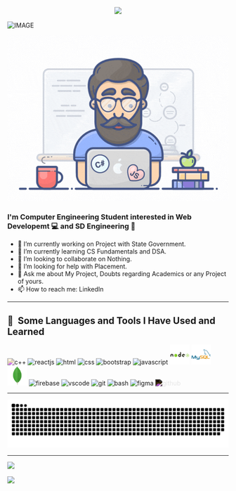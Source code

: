<p align="center">
  <img src="https://capsule-render.vercel.app/api?type=waving&color=gradient&height=100&section=header"/>
</p>

<picture>
  <source media="(prefers-color-scheme: dark)" srcset="https://readme-typing-svg.demolab.com/?font=Fira+Code&weight=600&size=30&duration=4500&pause=1000&color=FFFFFF&background=301B5D00&vCenter=true&width=435&lines=Hello+World+!+%F0%9F%91%8B">
  <source media="(prefers-color-scheme: light)" srcset="https://readme-typing-svg.demolab.com?font=Fira+Code&weight=600&size=30&duration=4500&pause=1000&color=000000&background=301B5D00&vCenter=true&width=435&lines=Hello+World+!+%F0%9F%91%8B">
  <img alt="IMAGE" src="http://LIGHT_IMAGE_URL.png">
</picture>


<p align="right">
  <img src= "https://raw.githubusercontent.com/itsferdiardiansa/itsferdiardiansa/master/icons/developer.gif">
</p>


### I'm Computer Engineering Student interested in **Web Developemt 💻** and **SD Engineering 🧰** 


<!--
**aujjwal300/aujjwal300** is a ✨ _special_ ✨ repository because its `README.md` (this file) appears on your GitHub profile.

Here are some ideas to get you started:
-->
- 🔭 I’m currently working on Project with State Government.
- 🌱 I’m currently learning CS Fundamentals and DSA.
- 👯 I’m looking to collaborate on Nothing.
- 🤔 I’m looking for help with Placement.
- 💬 Ask me about My Project, Doubts regarding Academics or any Project of yours.
- 📫 How to reach me: LinkedIn
<!-- - 😄 Pronouns: ... 
- ⚡ Fun fact: ... -->


---

<h2> 🚀 &nbsp;Some Languages and Tools I Have Used and Learned</h2>
<p align="left">
  <img src="https://raw.githubusercontent.com/isocpp/logos/master/cpp_logo.png" alt="c++" width="45" height="45" style="filter: hue-rotate(180deg)"/>
  <img src="https://cdn.jsdelivr.net/gh/devicons/devicon/icons/react/react-original.svg" alt="reactjs" width="45" height="45"/>
  <img src="https://cdn.jsdelivr.net/gh/devicons/devicon/icons/html5/html5-original.svg" alt="html" width="45" height="45"/>
  <img src="https://cdn.jsdelivr.net/gh/devicons/devicon/icons/css3/css3-original.svg" alt="css" width="45" height="45"/>
  <img src="https://cdn.jsdelivr.net/gh/devicons/devicon/icons/bootstrap/bootstrap-original.svg" alt="bootstrap" width="45" height="45"/>
  
  <img src="https://cdn.jsdelivr.net/gh/devicons/devicon/icons/javascript/javascript-original.svg" alt="javascript" width="45" height="45"/>
  <img src="https://raw.githubusercontent.com/devicons/devicon/master/icons/nodejs/nodejs-original-wordmark.svg" alt="nodejs" width="45" height="45" />
  <img src="https://raw.githubusercontent.com/devicons/devicon/master/icons/mysql/mysql-original-wordmark.svg" alt="mysql" width="45" height="45" />
  <img src="https://raw.githubusercontent.com/devicons/devicon/master/icons/mongodb/mongodb-original.svg" alt="mongodb" width="45" height="45" />
  
  <img src="https://cdn.jsdelivr.net/gh/devicons/devicon/icons/firebase/firebase-plain-wordmark.svg" alt="firebase" width="45" height="45"/>

  <img src="https://cdn.jsdelivr.net/gh/devicons/devicon/icons/vscode/vscode-original.svg" alt="vscode" width="45" height="45"/>
  <img src="https://cdn.jsdelivr.net/gh/devicons/devicon/icons/git/git-original.svg" alt="git" width="45" height="45"/>
  <img src="https://cdn.jsdelivr.net/gh/devicons/devicon/icons/bash/bash-original.svg" alt="bash" width="45" height="45"/>
  <img src="https://cdn.jsdelivr.net/gh/devicons/devicon/icons/figma/figma-original.svg" alt="figma" width="45" height="45"/>   
  <img src="https://cdn.jsdelivr.net/gh/devicons/devicon/icons/github/github-original.svg" alt="github" width="45" height="45" style="filter: invert(1);"/>
</p>

---

<!--
<a href="https://github.com/aujjwal300">
  <img height="180em" src="https://github-readme-stats.vercel.app/api?username=aujjwal300&theme=noctis_minimus&show_icons=true" />
  <img height="180em" src="https://github-readme-stats.vercel.app/api/top-langs/?username=aujjwal300&theme=noctis_minimus&layout=compact" />
</a>
-->

<picture>
  <source
    media="(prefers-color-scheme: dark)"
    srcset="https://raw.githubusercontent.com/aujjwal300/aujjwal300/preview/github-contribution-grid-snake-dark.svg?palette=github-dark"
  />
  <source
    media="(prefers-color-scheme: light)"
    srcset="https://raw.githubusercontent.com/aujjwal300/aujjwal300/preview/github-contribution-grid-snake.svg"
  />
  <img
    alt="github contribution grid snake animation"
    src="https://raw.githubusercontent.com/aujjwal300/aujjwal300/preview/github-contribution-grid-snake.svg"
  />
</picture>


---

[![](https://visitcount.itsvg.in/api?id=aujjwal300&label=Profile%20Views&icon=0&pretty=true)](https://visitcount.itsvg.in)

<p align="left">
  <img src="https://capsule-render.vercel.app/api?type=waving&color=gradient&height=100&section=footer"/>
</p>
